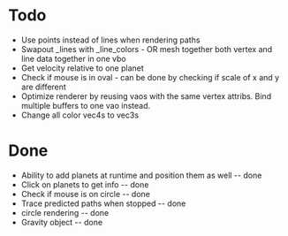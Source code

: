 # Todo
- Use points instead of lines when rendering paths
- Swapout _lines with _line_colors - OR mesh together both vertex and line data together in one vbo
- Get velocity relative to one planet
- Check if mouse is in oval - can be done by checking if scale of x and y are different
- Optimize renderer by reusing vaos with the same vertex attribs. Bind multiple buffers to one vao instead.
- Change all color vec4s to vec3s

# Done
- Ability to add planets at runtime and position them as well -- done
- Click on planets to get info -- done
- Check if mouse is on circle -- done
- Trace predicted paths when stopped -- done
- circle rendering -- done
- Gravity object -- done

